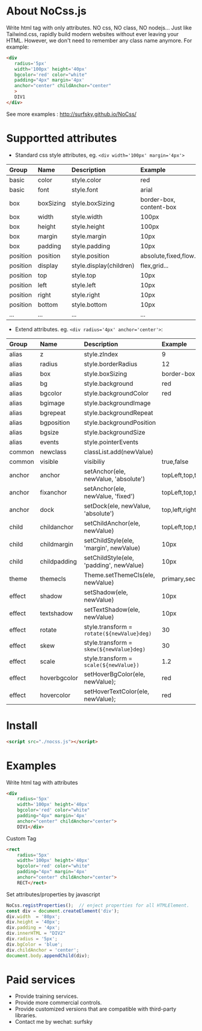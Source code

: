 # About NoCss.js

Write html tag with only attributes. NO css, NO class, NO nodejs...
Just like Tailwind.css, rapidly build modern websites without ever leaving your HTML.
However, we don't need to remember any class name anymore.
For example:

 ``` html
<div 
    radius='5px' 
    width='100px' height='40px' 
    bgcolor='red' color="white" 
    padding="4px" margin='4px'
    anchor="center" childAnchor="center"
    >
    DIV1
</div>
```

See more examples : http://surfsky.github.io/NoCss/


# Supportted attributes

- Standard css style attributes, eg. `<div width='100px' margin='4px'>`

|Group    |Name         |Description                               | Example             |
|:--------|:------------|:-----------------------------------------|:--------------------|
|basic    |color        |style.color                               |red
|basic    |font         |style.font                                |arial
|box      |boxSizing    |style.boxSizing                           |border-box, content-box
|box      |width        |style.width                               |100px
|box      |height       |style.height                              |100px
|box      |margin       |style.margin                              |10px
|box      |padding      |style.padding                             |10px
|position |position     |style.position                            |absolute,fixed,flow...
|position |display      |style.display(children)                   |flex,grid...
|position |top          |style.top                                 |10px
|position |left         |style.left                                |10px
|position |right        |style.right                               |10px
|position |bottom       |style.bottom                              |10px
|...      |...          |...                                       |...


- Extend attributes. eg. `<div radius='4px' anchor='center'>`:

|Group    |Name         |Description                               | Example             |
|:--------|:------------|:-----------------------------------------|:--------------------|
|alias    |z            |style.zIndex                              |9
|alias    |radius       |style.borderRadius                        |12
|alias    |box          |style.boxSizing                           |border-box
|alias    |bg           |style.background                          |red
|alias    |bgcolor      |style.backgroundColor                     |red
|alias    |bgimage      |style.backgroundImage                     |
|alias    |bgrepeat     |style.backgroundRepeat                    |
|alias    |bgposition   |style.backgroundPosition                  |
|alias    |bgsize       |style.backgroundSize                      |
|alias    |events       |style.pointerEvents                       |
|common   |newclass     |classList.add(newValue)                   | 
|common   |visible      |visibiliy                                 |true,false
|anchor   |anchor       |setAnchor(ele, newValue, 'absolute')      |topLeft,top,topRight...
|anchor   |fixanchor    |setAnchor(ele, newValue, 'fixed')         |topLeft,top,topRight...
|anchor   |dock         |setDock(ele, newValue, 'absolute')        |top,left,right,bottom,fill
|child    |childanchor  |setChildAnchor(ele, newValue)             |topLeft,top,topRight...
|child    |childmargin  |setChildStyle(ele, 'margin', newValue)    |10px
|child    |childpadding |setChildStyle(ele, 'padding', newValue)   |10px
|theme    |themecls     |Theme.setThemeCls(ele, newValue)          |primary,secondary,success...
|effect   |shadow       |setShadow(ele, newValue)                  |10px
|effect   |textshadow   |setTextShadow(ele, newValue)              |10px
|effect   |rotate       |style.transform = `rotate(${newValue}deg)`|30
|effect   |skew         |style.transform = `skew(${newValue}deg)`  |30
|effect   |scale        |style.transform = `scale(${newValue})`    |1.2
|effect   |hoverbgcolor |setHoverBgColor(ele, newValue);           |red
|effect   |hovercolor   |setHoverTextColor(ele, newValue);         |red




# Install

``` html
<script src="./nocss.js"></script>
```


# Examples

Write html tag with attributes

``` html
<div 
    radius='5px' 
    width='100px' height='40px' 
    bgcolor='red' color="white" 
    padding="4px" margin='4px'
    anchor="center" childAnchor="center">
    DIV1</div>
```

Custom Tag

``` html
<rect 
    radius='5px' 
    width='100px' height='40px' 
    bgcolor='red' color="white" 
    padding="4px" margin='4px'
    anchor="center" childAnchor="center">
    RECT</rect>

```

Set attributes/properties by javascript

``` js
NoCss.registProperties();  // enject properties for all HTMLElement.
const div = document.createElement('div');
div.width  = '80px';
div.height = '40px';
div.padding = '4px';
div.innerHTML = "DIV2"
div.radius = '5px';
div.bgColor = 'blue';
div.childAnchor = 'center';
document.body.appendChild(div);
```

# Paid services

- Provide training services.
- Provide more commercial controls.
- Provide customized versions that are compatible with third-party libraries.
- Contact me by wechat: surfsky